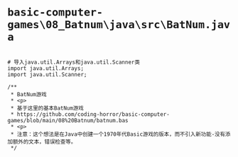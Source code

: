 # `basic-computer-games\08_Batnum\java\src\BatNum.java`

```

# 导入java.util.Arrays和java.util.Scanner类
import java.util.Arrays;
import java.util.Scanner;

/**
 * BatNum游戏
 * <p>
 * 基于这里的基本BatNum游戏
 * https://github.com/coding-horror/basic-computer-games/blob/main/08%20Batnum/batnum.bas
 * <p>
 * 注意：这个想法是在Java中创建一个1970年代Basic游戏的版本，而不引入新功能-没有添加额外的文本，错误检查等。
 */

```